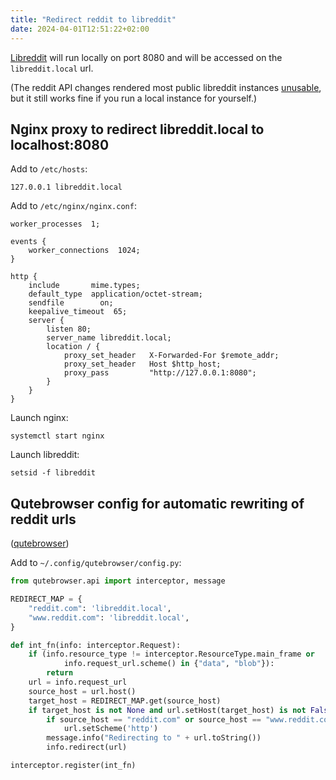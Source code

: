 ```yaml
---
title: "Redirect reddit to libreddit"
date: 2024-04-01T12:51:22+02:00
---
```


[Libreddit](https://github.com/libreddit/libreddit) will run locally on port 8080 and will be accessed on the `libreddit.local` url.

(The reddit API changes rendered most public libreddit instances [unusable](https://github.com/libreddit/libreddit/issues/840), but it still works fine if you run a local instance for yourself.)

## Nginx proxy to redirect libreddit.local to localhost:8080

Add to `/etc/hosts`:
```text
127.0.0.1 libreddit.local
```

Add to `/etc/nginx/nginx.conf`:
```text
worker_processes  1;

events {
    worker_connections  1024;
}

http {
    include       mime.types;
    default_type  application/octet-stream;
    sendfile        on;
    keepalive_timeout  65;
    server {
        listen 80;
        server_name libreddit.local;
        location / {
            proxy_set_header   X-Forwarded-For $remote_addr;
            proxy_set_header   Host $http_host;
            proxy_pass         "http://127.0.0.1:8080";
        }
    }
}
```

Launch nginx:
```terminal
systemctl start nginx
```

Launch libreddit:
```terminal
setsid -f libreddit
```

## Qutebrowser config for automatic rewriting of reddit urls

([qutebrowser](https://github.com/qutebrowser/qutebrowser))

Add to `~/.config/qutebrowser/config.py`:
```py
from qutebrowser.api import interceptor, message

REDIRECT_MAP = {
    "reddit.com": 'libreddit.local',
    "www.reddit.com": 'libreddit.local',
}

def int_fn(info: interceptor.Request):
    if (info.resource_type != interceptor.ResourceType.main_frame or
            info.request_url.scheme() in {"data", "blob"}):
        return
    url = info.request_url
    source_host = url.host()
    target_host = REDIRECT_MAP.get(source_host)
    if target_host is not None and url.setHost(target_host) is not False:
        if source_host == "reddit.com" or source_host == "www.reddit.com":
            url.setScheme('http')
        message.info("Redirecting to " + url.toString())
        info.redirect(url)

interceptor.register(int_fn)
```
